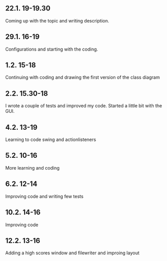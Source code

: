 ## 22.1. 19-19.30

Coming up with the topic and writing description.



## 29.1. 16-19

Configurations and starting with the coding.



## 1.2. 15-18

Continuing with coding and drawing the first version of the class diagram



## 2.2. 15.30-18

I wrote a couple of tests and improved my code. Started a little bit with the GUI.



## 4.2. 13-19

Learning to code swing and actionlisteners



## 5.2. 10-16

More learning and coding

## 6.2. 12-14
Improving code and writing few tests

## 10.2. 14-16
Improving code

## 12.2. 13-16
Adding a high scores window and filewriter and improing layout

